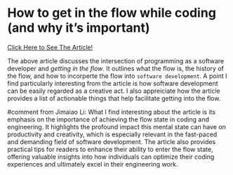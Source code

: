 # How to get in the flow while coding (and why it’s important)

[Click Here to See The Article!](https://github.blog/2024-01-22-how-to-get-in-the-flow-while-coding-and-why-its-important/#what-exactly-is-the-flow-state) 

The above article discusses the intersection of programming as a software developer and *getting in the flow*. It outlines what the flow is, the history of the flow, and how to incorperte the flow into `software development`. A point I find particularly interesting from the article is how software development can be easily regarded as a creative act. I also appreiciate how the article provides a list of actionable things that help facilitate getting into the flow.

#comment from Jimaiao Li:
What I find interesting about the article is its emphasis on the 
importance of achieving the flow state in coding and engineering. It 
highlights the profound impact this mental state can have on productivity 
and creativity, which is especially relevant in the fast-paced and 
demanding field of software development. The article also provides 
practical tips for readers to enhance their ability to enter the flow 
state, offering valuable insights into how individuals can optimize their 
coding experiences and ultimately excel in their engineering work.
